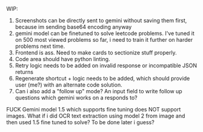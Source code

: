 WIP:
1. Screenshots can be directly sent to gemini without saving them first, because im sending base64 encoding anyway
2. gemini model can be finetuned to solve leetcode problems. I've tuned it on 500 most viewed problems so far, i need to train it further on harder problems next time.
3. Frontend is ass. Need to make cards to sectionize stuff properly.
4. Code area should have python linting.
5. Retry logic needs to be added on invalid response or incompatible JSON returns
6. Regenerate shortcut + logic needs to be added, which should provide user (me?) with an alternate code solution.
7. Can i also add a "follow up" mode? An input field to write follow up questions which gemini works on a responds to?

FUCK
Gemini model 1.5 which supports fine tuning does NOT support images.
What if i did OCR text extraction using model 2 from image and then used 1.5 fine tuned to solve? To be done later i guess?
